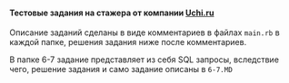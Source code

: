 #### Тестовые задания на стажера от компании [Uchi.ru](https://Uchi.ru/) 

Описание заданий сделаны в виде комментариев в файлах `main.rb` в каждой папке, решения задания ниже после комментариев.

В папке 6-7 задание представляет из себя SQL запросы, вследствие чего, решение задания и само задание описаны в `6-7.MD`
